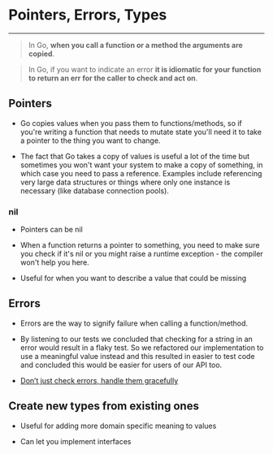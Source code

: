 # Pointers, Errors, Types

---

> In Go, **when you call a function or a method the arguments are copied**.

> In Go, if you want to indicate an error **it is idiomatic for your function to return an err for the caller to check and act on**.

## Pointers

- Go copies values when you pass them to functions/methods, so if you're writing a function that needs to mutate state you'll need it to take a pointer to the thing you want to change.

- The fact that Go takes a copy of values is useful a lot of the time but sometimes you won't want your system to make a copy of something, in which case you need to pass a reference. Examples include referencing very large data structures or things where only one instance is necessary (like database connection pools).

### nil

- Pointers can be nil

- When a function returns a pointer to something, you need to make sure you check if it's nil or you might raise a runtime exception - the compiler won't help you here.

- Useful for when you want to describe a value that could be missing

## Errors

- Errors are the way to signify failure when calling a function/method.

- By listening to our tests we concluded that checking for a string in an error would result in a flaky test. So we refactored our implementation to use a meaningful value instead and this resulted in easier to test code and concluded this would be easier for users of our API too.

- [Don’t just check errors, handle them gracefully](https://dave.cheney.net/2016/04/27/dont-just-check-errors-handle-them-gracefully)

## Create new types from existing ones

- Useful for adding more domain specific meaning to values

- Can let you implement interfaces
